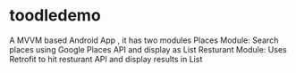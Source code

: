 # toodledemo
A MVVM based Android App , it has two modules
Places Module: Search places using Google Places API and display as List
Resturant Module: Uses Retrofit to hit resturant API and display results in List
